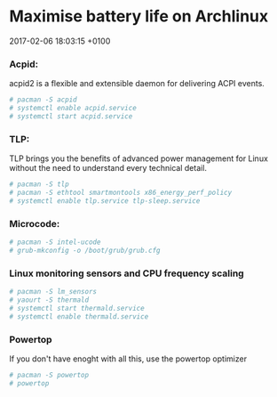 # Maximise battery life on Archlinux

2017-02-06 18:03:15 +0100

### Acpid:

acpid2 is a flexible and extensible daemon for delivering ACPI events.

```bash
# pacman -S acpid
# systemctl enable acpid.service 
# systemctl start acpid.service 
```

### TLP:

TLP brings you the benefits of advanced power management for Linux without the need to understand every technical detail.

```bash
# pacman -S tlp
# pacman -S ethtool smartmontools x86_energy_perf_policy
# systemctl enable tlp.service tlp-sleep.service
```

### Microcode:

```bash
# pacman -S intel-ucode 
# grub-mkconfig -o /boot/grub/grub.cfg
```

### Linux monitoring sensors and CPU frequency scaling

```bash
# pacman -S lm_sensors 
# yaourt -S thermald
# systemctl start thermald.service 
# systemctl enable thermald.service
```


### Powertop

If you don't have enoght with all this, use the powertop optimizer
```bash
# pacman -S powertop
# powertop
```
